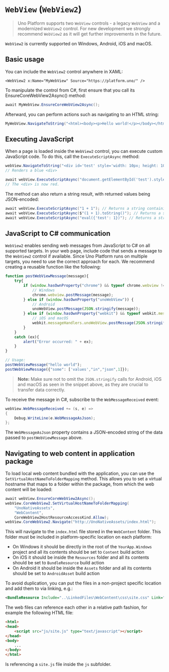 # `WebView` (`WebView2`)

> Uno Platform supports two `WebView` controls - a legacy `WebView` and a modernized `WebView2` control. For new development we strongly recommend `WebView2` as it will get further improvements in the future.

`WebView2` is currently supported on Windows, Android, iOS and macOS.

## Basic usage

You can include the `WebView2` control anywhere in XAML:

```xaml
<WebView2 x:Name="MyWebView" Source="https://platform.uno/" />
```

To manipulate the control from C#, first ensure that you call its EnsureCoreWebView2Async() method:

```csharp
await MyWebView.EnsureCoreWebView2Async();
```

Afterward, you can perform actions such as navigating to an HTML string:

```csharp
MyWebView.NavigateToString("<html><body><p>Hello world!</p></body></html>");
```

## Executing JavaScript

When a page is loaded inside the `WebView2` control, you can execute custom JavaScript code. To do this, call the `ExecuteScriptAsync` method:

```csharp
webView.NavigateToString("<div id='test' style='width: 10px; height: 10px; background-color: blue;'></div>");
// Renders a blue <div>

await webView.ExecuteScriptAsync("document.getElementById('test').style.backgroundColor = 'red';");
// The <div> is now red.
```

The method can also return a string result, with returned values being JSON-encoded:

```csharp
await webView.ExecuteScriptAsync("1 + 1"); // Returns a string containing 2
await webView.ExecuteScriptAsync($"(1 + 1).toString()"); // Returns a string containing "2"
await webView.ExecuteScriptAsync("eval({'test': 1})"); // Returns a string containing {"test":1}
```

## JavaScript to C# communication

`WebView2` enables sending web messages from JavaScript to C# on all supported targets. In your web page, include code that sends a message to the `WebView2` control if available. Since Uno Platform runs on multiple targets, you need to use the correct approach for each. We recommend creating a reusable function like the following:

```javascript
function postWebViewMessage(message){
	try{
		if (window.hasOwnProperty("chrome") && typeof chrome.webview !== undefined) {
			// Windows
			chrome.webview.postMessage(message);
		} else if (window.hasOwnProperty("unoWebView")) {
			// Android
			unoWebView.postMessage(JSON.stringify(message));
		} else if (window.hasOwnProperty("webkit") && typeof webkit.messageHandlers !== undefined) {
			// iOS and macOS
			webkit.messageHandlers.unoWebView.postMessage(JSON.stringify(message));
		}
	}
	catch (ex){
		alert("Error occurred: " + ex);
	}
}

// Usage:
postWebViewMessage("hello world");
postWebViewMessage({"some": ['values',"in","json",1]});
```

> **Note:** Make sure not to omit the `JSON.stringify` calls for Android, iOS and macOS as seen in the snippet above, as they are crucial to transfer data correctly.

To receive the message in C#, subscribe to the `WebMessageReceived` event:

```csharp
webView.WebMessageReceived += (s, e) =>
{
	Debug.WriteLine(e.WebMessageAsJson);
};
```

The `WebMessageAsJson` property contains a JSON-encoded string of the data passed to `postWebViewMessage` above.

## Navigating to web content in application package

To load local web content bundled with the application, you can use the `SetVirtualHostNameToFolderMapping` method. This allows you to set a virtual hostname that maps to a folder within the package, from which the web content will be loaded:

```csharp
await webView.EnsureCoreWebView2Async();
webView.CoreWebView2.SetVirtualHostNameToFolderMapping(
	"UnoNativeAssets",
	"WebContent",
	CoreWebView2HostResourceAccessKind.Allow);
webView.CoreWebView2.Navigate("http://UnoNativeAssets/index.html");
```

This will navigate to the `index.html` file stored in the `WebContent` folder. This folder must be included in platform-specific location on each platform:

- On Windows it should be directly in the root of the `YourApp.Windows` project and all its contents should be set to `Content` build action
- On iOS it should be inside the `Resources` folder and all its contents should be set to `BundleResource` build action
- On Android it should be inside the `Assets` folder and all its contents should be set to `AndroidAsset` build action

To avoid duplication, you can put the files in a non-project specific location and add them to via linking, e.g.:

```xml
<BundleResource Include="..\LinkedFiles\WebContent\css\site.css" Link="iOS\Resources\WebContent\css\site.css" />
```

The web files can reference each other in a relative path fashion, for example the following HTML file:

```html
<html>
<head>
	<script src="js/site.js" type="text/javascript"></script>
</head>
<body>
	...
</body>
</html>
```

Is referencing a `site.js` file inside the `js` subfolder.